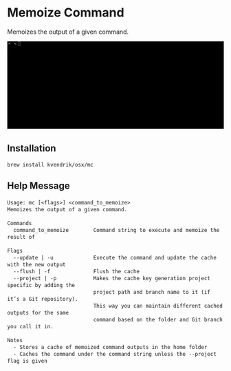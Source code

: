 # Memoize Command
Memoizes the output of a given command.

![Command line in which the first command run takes 5 seconds and subsequential runs take less than 1](demo.gif)

## Installation
```
brew install kvendrik/osx/mc
```

## Help Message
```
Usage: mc [<flags>] <command_to_memoize>
Memoizes the output of a given command.

Commands
  command_to_memoize        Command string to execute and memoize the result of

Flags
  --update | -u             Execute the command and update the cache with the new output
  --flush | -f              Flush the cache
  --project | -p            Makes the cache key generation project specific by adding the
                            project path and branch name to it (if it’s a Git repository).
                            This way you can maintain different cached outputs for the same
                            command based on the folder and Git branch you call it in.

Notes
  - Stores a cache of memoized command outputs in the home folder
  - Caches the command under the command string unless the --project flag is given
```

